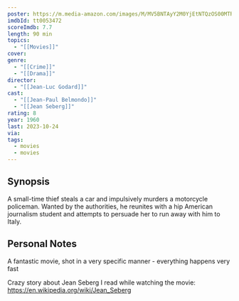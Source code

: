 ```yaml
---
poster: https://m.media-amazon.com/images/M/MV5BNTAyY2M0YjEtNTQzOS00MTRjLTk2MDgtMTRkMzJkYzU4ZjJlXkEyXkFqcGdeQXVyNDkzNTM2ODg@._V1_SX300.jpg
imdbId: tt0053472
scoreImdb: 7.7
length: 90 min
topics:
  - "[[Movies]]"
cover: 
genre:
  - "[[Crime]]"
  - "[[Drama]]"
director:
  - "[[Jean-Luc Godard]]"
cast:
  - "[[Jean-Paul Belmondo]]"
  - "[[Jean Seberg]]"
rating: 8
year: 1960
last: 2023-10-24
via: 
tags:
  - movies
  - movies
---
```

## Synopsis

A small-time thief steals a car and impulsively murders a motorcycle policeman. Wanted by the authorities, he reunites with a hip American journalism student and attempts to persuade her to run away with him to Italy.

## Personal Notes

A fantastic movie, shot in a very specific manner - everything happens very fast 

Crazy story about Jean Seberg I read while watching the movie: https://en.wikipedia.org/wiki/Jean_Seberg

